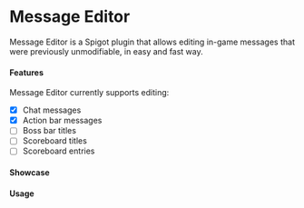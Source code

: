 # Message Editor

Message Editor is a Spigot plugin that allows editing in-game messages that were previously unmodifiable, in easy and fast way.

#### Features

Message Editor currently supports editing:
* [x] Chat messages
* [x] Action bar messages
* [ ] Boss bar titles
* [ ] Scoreboard titles
* [ ] Scoreboard entries

#### Showcase

#### Usage
